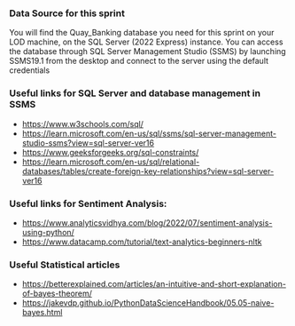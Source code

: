 ### Data Source for this sprint 

You will find the Quay_Banking database you need for this sprint on your LOD machine, on the SQL Server (2022 Express) instance. 
You can access the database through SQL Server Management Studio (SSMS) by launching SSMS19.1 from the desktop and connect to the server using the default credentials


### Useful links for SQL Server and database management in SSMS
- https://www.w3schools.com/sql/ 
- https://learn.microsoft.com/en-us/sql/ssms/sql-server-management-studio-ssms?view=sql-server-ver16
- https://www.geeksforgeeks.org/sql-constraints/
- https://learn.microsoft.com/en-us/sql/relational-databases/tables/create-foreign-key-relationships?view=sql-server-ver16


### Useful links for Sentiment Analysis: 
- https://www.analyticsvidhya.com/blog/2022/07/sentiment-analysis-using-python/
- https://www.datacamp.com/tutorial/text-analytics-beginners-nltk

### Useful Statistical articles 
- https://betterexplained.com/articles/an-intuitive-and-short-explanation-of-bayes-theorem/
- https://jakevdp.github.io/PythonDataScienceHandbook/05.05-naive-bayes.html
